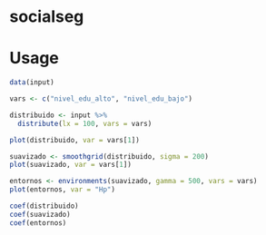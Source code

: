 
<!-- README.md is generated from README.Rmd. Please edit that file -->

# socialseg

# Usage

``` r
data(input)

vars <- c("nivel_edu_alto", "nivel_edu_bajo")

distribuido <- input %>% 
  distribute(lx = 100, vars = vars) 

plot(distribuido, var = vars[1])

suavizado <- smoothgrid(distribuido, sigma = 200)
plot(suavizado, var = vars[1])

entornos <- environments(suavizado, gamma = 500, vars = vars)
plot(entornos, var = "Hp")

coef(distribuido)
coef(suavizado)
coef(entornos)
```
